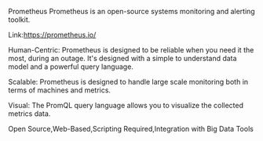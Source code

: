 Prometheus
Prometheus is an open-source systems monitoring and alerting toolkit.


Link:https://prometheus.io/

Human-Centric: Prometheus is designed to be reliable when you need it the most, during an outage. It's designed with a simple to understand data model and a powerful query language.

Scalable: Prometheus is designed to handle large scale monitoring both in terms of machines and metrics.

Visual: The PromQL query language allows you to visualize the collected metrics data.

Open Source,Web-Based,Scripting Required,Integration with Big Data Tools